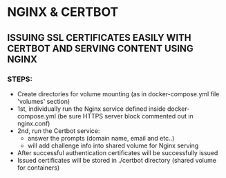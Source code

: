 # NGINX & CERTBOT
## ISSUING SSL CERTIFICATES EASILY WITH CERTBOT AND SERVING CONTENT USING NGINX
### STEPS:
- Create directories for volume mounting (as in docker-compose.yml file 'volumes' section)
- 1st, individually run the Nginx service defined inside docker-compose.yml (be sure HTTPS server block commented out in nginx.conf)
- 2nd, run the Certbot service:
	- answer the prompts (domain name, email and etc..)
	- will add challenge info into shared volume for Nginx serving
- After successful authentication certificates will be successfully issued
- Issued certificates will be stored in ./certbot directory (shared volume for containers)